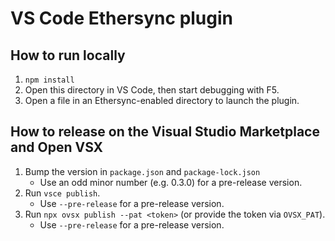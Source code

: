 <!--
SPDX-FileCopyrightText: 2024 blinry <mail@blinry.org>
SPDX-FileCopyrightText: 2024 zormit <nt4u@kpvn.de>

SPDX-License-Identifier: CC-BY-SA-4.0
-->

# VS Code Ethersync plugin

## How to run locally

1. `npm install`
2. Open this directory in VS Code, then start debugging with F5.
3. Open a file in an Ethersync-enabled directory to launch the plugin.

## How to release on the Visual Studio Marketplace and Open VSX

1. Bump the version in `package.json` and `package-lock.json`
    - Use an odd minor number (e.g. 0.3.0) for a pre-release version.
2. Run `vsce publish`.
    - Use `--pre-release` for a pre-release version.
3. Run `npx ovsx publish --pat <token>` (or provide the token via `OVSX_PAT`).
    - Use `--pre-release` for a pre-release version.
